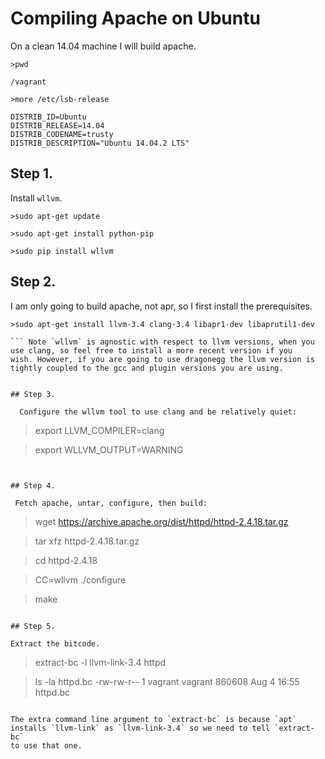 # Compiling Apache on Ubuntu


On a clean 14.04 machine I will build apache.

```
>pwd

/vagrant

>more /etc/lsb-release

DISTRIB_ID=Ubuntu
DISTRIB_RELEASE=14.04
DISTRIB_CODENAME=trusty
DISTRIB_DESCRIPTION="Ubuntu 14.04.2 LTS"
```


## Step 1.


Install `wllvm`.

```
>sudo apt-get update

>sudo apt-get install python-pip

>sudo pip install wllvm

```

## Step 2.

I am only going to build apache, not apr, so I first install the prerequisites.

```
>sudo apt-get install llvm-3.4 clang-3.4 libapr1-dev libaprutil1-dev

``` Note `wllvm` is agnostic with respect to llvm versions, when you
use clang, so feel free to install a more recent version if you
wish. However, if you are going to use dragonegg the llvm version is
tightly coupled to the gcc and plugin versions you are using.


## Step 3.

  Configure the wllvm tool to use clang and be relatively quiet:

```
>export LLVM_COMPILER=clang

>export WLLVM_OUTPUT=WARNING
```


## Step 4.

 Fetch apache, untar, configure, then build:

```
>wget https://archive.apache.org/dist/httpd/httpd-2.4.18.tar.gz

>tar xfz httpd-2.4.18.tar.gz

>cd httpd-2.4.18

>CC=wllvm ./configure

>make
```

## Step 5.

Extract the bitcode.

```
>extract-bc -l llvm-link-3.4 httpd

>ls -la httpd.bc
-rw-rw-r--  1 vagrant vagrant  860608 Aug  4 16:55 httpd.bc
```

The extra command line argument to `extract-bc` is because `apt`
installs `llvm-link` as `llvm-link-3.4` so we need to tell `extract-bc`
to use that one.